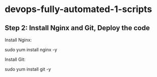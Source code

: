 # devops-fully-automated-1-scripts
## Step 2: Install Nginx and Git, Deploy the code

Install Nginx:

 sudo yum install nginx -y

Install Git:

 sudo yum install git -y

